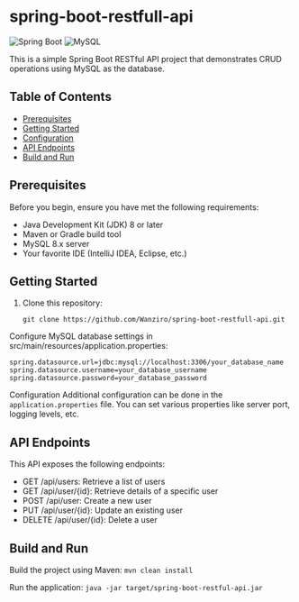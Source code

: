 # spring-boot-restfull-api

![Spring Boot](https://img.shields.io/badge/Spring%20Boot-2.5.x-brightgreen.svg) ![MySQL](https://img.shields.io/badge/MySQL-8.x-blue.svg)

This is a simple Spring Boot RESTful API project that demonstrates CRUD operations using MySQL as the database.

## Table of Contents

- [Prerequisites](#prerequisites)
- [Getting Started](#getting-started)
- [Configuration](#configuration)
- [API Endpoints](#api-endpoints)
- [Build and Run](#build-and-run)

## Prerequisites

Before you begin, ensure you have met the following requirements:

- Java Development Kit (JDK) 8 or later
- Maven or Gradle build tool
- MySQL 8.x server
- Your favorite IDE (IntelliJ IDEA, Eclipse, etc.)

## Getting Started

1. Clone this repository:

   ```
   git clone https://github.com/Wanziro/spring-boot-restfull-api.git
   ```
   
Configure MySQL database settings in src/main/resources/application.properties:

```
spring.datasource.url=jdbc:mysql://localhost:3306/your_database_name
spring.datasource.username=your_database_username
spring.datasource.password=your_database_password
```


Configuration
Additional configuration can be done in the `application.properties` file. You can set various properties like server port, logging levels, etc.

## API Endpoints
This API exposes the following endpoints:

- GET /api/users: Retrieve a list of users
- GET /api/user/{id}: Retrieve details of a specific user
- POST /api/user: Create a new user
- PUT /api/user/{id}: Update an existing user
- DELETE /api/user/{id}: Delete a user

## Build and Run
Build the project using Maven:
`mvn clean install`

Run the application:
`java -jar target/spring-boot-restful-api.jar`

